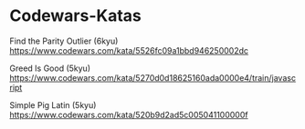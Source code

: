 # Codewars-Katas

Find the Parity Outlier (6kyu)
https://www.codewars.com/kata/5526fc09a1bbd946250002dc

Greed Is Good (5kyu) 
https://www.codewars.com/kata/5270d0d18625160ada0000e4/train/javascript

Simple Pig Latin (5kyu)
https://www.codewars.com/kata/520b9d2ad5c005041100000f
